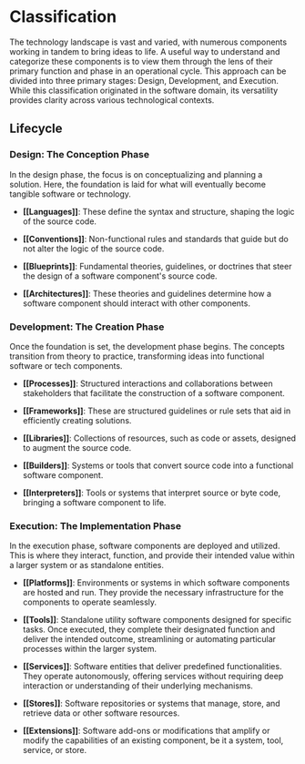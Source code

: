 # Classification

The technology landscape is vast and varied, with numerous components working in tandem to bring ideas to life. A useful way to understand and categorize these components is to view them through the lens of their primary function and phase in an operational cycle. This approach can be divided into three primary stages: Design, Development, and Execution. While this classification originated in the software domain, its versatility provides clarity across various technological contexts.

## Lifecycle

### **Design**: The Conception Phase

In the design phase, the focus is on conceptualizing and planning a solution. Here, the foundation is laid for what will eventually become tangible software or technology.

- **[[Languages]]**: These define the syntax and structure, shaping the logic of the source code.
  
- **[[Conventions]]**: Non-functional rules and standards that guide but do not alter the logic of the source code.

- **[[Blueprints]]**: Fundamental theories, guidelines, or doctrines that steer the design of a software component's source code.

- **[[Architectures]]**: These theories and guidelines determine how a software component should interact with other components.

### **Development**: The Creation Phase

Once the foundation is set, the development phase begins. The concepts transition from theory to practice, transforming ideas into functional software or tech components.

- **[[Processes]]**: Structured interactions and collaborations between stakeholders that facilitate the construction of a software component.

- **[[Frameworks]]**: These are structured guidelines or rule sets that aid in efficiently creating solutions.

- **[[Libraries]]**: Collections of resources, such as code or assets, designed to augment the source code.

- **[[Builders]]**: Systems or tools that convert source code into a functional software component.

- **[[Interpreters]]**: Tools or systems that interpret source or byte code, bringing a software component to life.

### **Execution**: The Implementation Phase

In the execution phase, software components are deployed and utilized. This is where they interact, function, and provide their intended value within a larger system or as standalone entities.

- **[[Platforms]]**: Environments or systems in which software components are hosted and run. They provide the necessary infrastructure for the components to operate seamlessly.
    
- **[[Tools]]**: Standalone utility software components designed for specific tasks. Once executed, they complete their designated function and deliver the intended outcome, streamlining or automating particular processes within the larger system.
    
- **[[Services]]**: Software entities that deliver predefined functionalities. They operate autonomously, offering services without requiring deep interaction or understanding of their underlying mechanisms.
    
- **[[Stores]]**: Software repositories or systems that manage, store, and retrieve data or other software resources.
    
- **[[Extensions]]**: Software add-ons or modifications that amplify or modify the capabilities of an existing component, be it a system, tool, service, or store.
